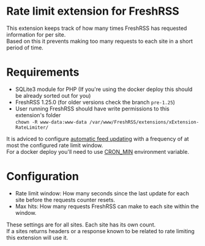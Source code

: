 # Rate limit extension for FreshRSS  

This extension keeps track of how many times FreshRSS has requested information for per site.  
Based on this it prevents making too many requests to each site in a short period of time.  

# Requirements  

- SQLite3 module for PHP (If you're using the docker deploy this should be already sorted out for you)  
- FreshRSS 1.25.0 (for older versions check the branch `pre-1.25`)  
- User running FreshRSS should have write permissions to this extension's folder  
  `chown -R www-data:www-data /var/www/FreshRSS/extensions/xExtension-RateLimiter/`  

It is adviced to configure [automatic feed updating](https://freshrss.github.io/FreshRSS/en/admins/08_FeedUpdates.html) with a frequency of at most the configured rate limit window.  
For a docker deploy you'll need to use [CRON_MIN](https://github.com/FreshRSS/FreshRSS/blob/edge/Docker/README.md#cron-job-to-automatically-refresh-feeds) environment variable.  

# Configuration  

- Rate limit window: How many seconds since the last update for each site before the requests counter resets.  
- Max hits: How many requests FreshRSS can make to each site within the window.  

These settings are for all sites. Each site has its own count.  
If a sites returns headers or a response known to be related to rate limiting this extension will use it.  